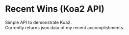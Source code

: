 # Recent Wins (Koa2 API)   
Simple API to demonstrate Koa2.  
Currently returns json data of my recent accomplishments.
